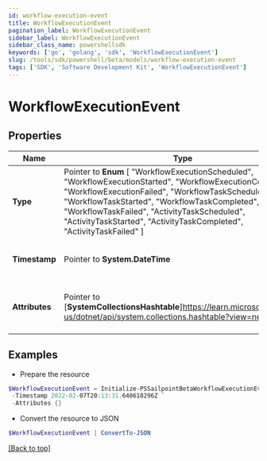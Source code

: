 ```yaml
---
id: workflow-execution-event
title: WorkflowExecutionEvent
pagination_label: WorkflowExecutionEvent
sidebar_label: WorkflowExecutionEvent
sidebar_class_name: powershellsdk
keywords: ['go', 'golang', 'sdk', 'WorkflowExecutionEvent'] 
slug: /tools/sdk/powershell/beta/models/workflow-execution-event
tags: ['SDK', 'Software Development Kit', 'WorkflowExecutionEvent']
---
```



# WorkflowExecutionEvent

## Properties

Name | Type | Description | Notes
------------ | ------------- | ------------- | -------------
**Type** |  Pointer to  **Enum** [  "WorkflowExecutionScheduled",    "WorkflowExecutionStarted",    "WorkflowExecutionCompleted",    "WorkflowExecutionFailed",    "WorkflowTaskScheduled",    "WorkflowTaskStarted",    "WorkflowTaskCompleted",    "WorkflowTaskFailed",    "ActivityTaskScheduled",    "ActivityTaskStarted",    "ActivityTaskCompleted",    "ActivityTaskFailed" ] | The type of event | [optional] 
**Timestamp** |  Pointer to **System.DateTime** | The date-time when the event occurred | [optional] 
**Attributes** |  Pointer to [**SystemCollectionsHashtable**]https://learn.microsoft.com/en-us/dotnet/api/system.collections.hashtable?view=net-8.0 | Additional attributes associated with the event | [optional] 

## Examples

- Prepare the resource
```powershell
$WorkflowExecutionEvent = Initialize-PSSailpointBetaWorkflowExecutionEvent  -Type WorkflowTaskScheduled `
 -Timestamp 2022-02-07T20:13:31.640618296Z `
 -Attributes {}
```

- Convert the resource to JSON
```powershell
$WorkflowExecutionEvent | ConvertTo-JSON
```


[[Back to top]](#) 

